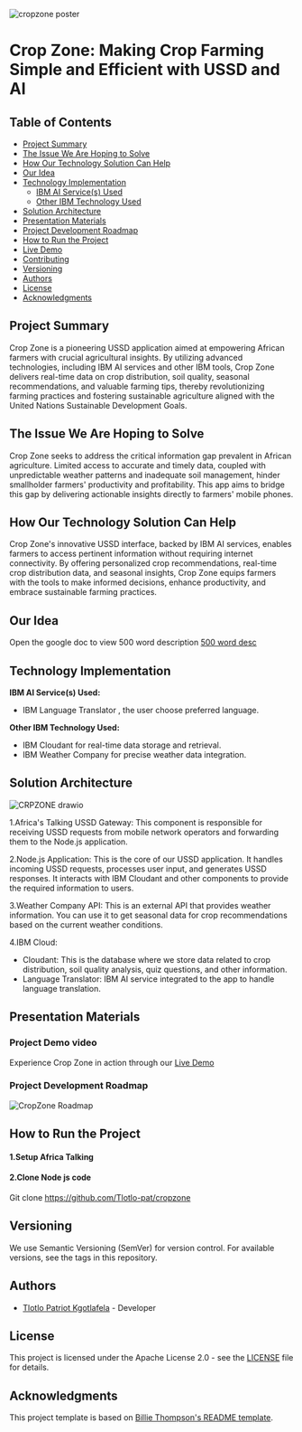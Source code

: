 ![cropzone poster](https://github.com/Tlotlo-pat/cropzone/assets/51744364/e46596b2-c1b9-498f-bbc9-cd5179f4cd3d)
# Crop Zone:  Making Crop Farming Simple and Efficient with USSD and AI

## Table of Contents
- [Project Summary](#project-summary)
- [The Issue We Are Hoping to Solve](#the-issue-we-are-hoping-to-solve)
- [How Our Technology Solution Can Help](#how-our-technology-solution-can-help)
- [Our Idea](#our-idea)
- [Technology Implementation](#technology-implementation)
  - [IBM AI Service(s) Used](#ibm-ai-services-used)
  - [Other IBM Technology Used](#other-ibm-technology-used)
- [Solution Architecture](#solution-architecture)
- [Presentation Materials](#presentation-materials)
- [Project Development Roadmap](#project-development-roadmap)
- [How to Run the Project](#how-to-run-the-project)
- [Live Demo](#live-demo)
- [Contributing](#contributing)
- [Versioning](#versioning)
- [Authors](#authors)
- [License](#license)
- [Acknowledgments](#acknowledgments)
  
## Project Summary

Crop Zone is a pioneering USSD application aimed at empowering African farmers with crucial agricultural insights. By utilizing advanced technologies, including IBM AI services and other IBM tools, Crop Zone delivers real-time data on crop distribution, soil quality, seasonal recommendations, and valuable farming tips, thereby revolutionizing farming practices and fostering sustainable agriculture aligned with the United Nations Sustainable Development Goals.

## The Issue We Are Hoping to Solve

Crop Zone seeks to address the critical information gap prevalent in African agriculture. Limited access to accurate and timely data, coupled with unpredictable weather patterns and inadequate soil management, hinder smallholder farmers' productivity and profitability. This app aims to bridge this gap by delivering actionable insights directly to farmers' mobile phones.

## How Our Technology Solution Can Help

Crop Zone's innovative USSD interface, backed by IBM AI services, enables farmers to access pertinent information without requiring internet connectivity. By offering personalized crop recommendations, real-time crop distribution data, and seasonal insights, Crop Zone equips farmers with the tools to make informed decisions, enhance productivity, and embrace sustainable farming practices.

## Our Idea

Open the google doc to view 500 word description [500 word desc](https://docs.google.com/document/d/1FRz0vlkPEKNH2dMuTqaQ8OQ4VskU6lPq-i544iFcbgg/edit)

## Technology Implementation

**IBM AI Service(s) Used:**
- IBM Language Translator , the user choose preferred language.

**Other IBM Technology Used:**
- IBM Cloudant for real-time data storage and retrieval.
- IBM Weather Company for precise weather data integration.
  
## Solution Architecture

![CRPZONE drawio](https://github.com/Tlotlo-pat/cropzone/assets/51744364/ffe82672-7e43-4802-bdf4-a0f1faaa3059)

1.Africa's Talking USSD Gateway: This component is responsible for receiving USSD requests from mobile network operators and forwarding them to the Node.js application.

2.Node.js Application: This is the core of our USSD application. It handles incoming USSD requests, processes user input, and generates USSD responses. It interacts with IBM Cloudant and other components to provide the required information to users.

3.Weather Company API: This is an external API that provides weather information. You can use it to get seasonal data for crop recommendations based on the current weather conditions.

4.IBM Cloud: 
- Cloudant: This is the database where we store data related to crop distribution, soil quality analysis, quiz questions, and other information.
- Language Translator: IBM AI service integrated to the app to handle language translation.

## Presentation Materials

### Project Demo video
Experience Crop Zone in action through our [Live Demo](https://www.youtube.com/watch?v=wp30Zb2Oq_M)

### Project Development Roadmap

![CropZone Roadmap](https://github.com/Tlotlo-pat/cropzone/assets/51744364/cc693c73-ca87-4e8c-a1ca-cf545ca24f3a)

## How to Run the Project

#### 1.Setup Africa Talking

#### 2.Clone Node js code
Git clone https://github.com/Tlotlo-pat/cropzone


## Versioning

We use Semantic Versioning (SemVer) for version control. For available versions, see the tags in this repository.

## Authors

- [Tlotlo Patriot Kgotlafela](link-to-your-profile) - Developer


## License

This project is licensed under the Apache License 2.0 - see the [LICENSE](LICENSE) file for details.

## Acknowledgments

This project template is based on [Billie Thompson's README template](https://gist.github.com/PurpleBooth/109311bb0361f32d87a2).


